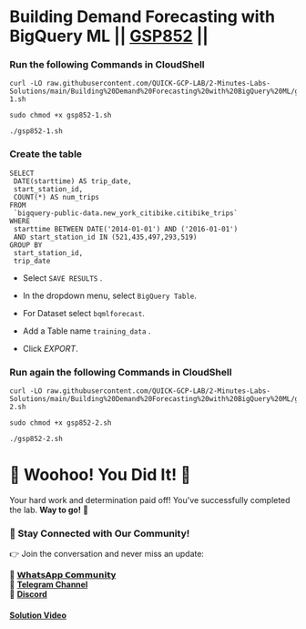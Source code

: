 # Building Demand Forecasting with BigQuery ML || [GSP852](https://www.cloudskillsboost.google/focuses/16547?parent=catalog) ||

### Run the following Commands in CloudShell

```
curl -LO raw.githubusercontent.com/QUICK-GCP-LAB/2-Minutes-Labs-Solutions/main/Building%20Demand%20Forecasting%20with%20BigQuery%20ML/gsp852-1.sh

sudo chmod +x gsp852-1.sh

./gsp852-1.sh
```

### Create the table

```
SELECT
 DATE(starttime) AS trip_date,
 start_station_id,
 COUNT(*) AS num_trips
FROM
 `bigquery-public-data.new_york_citibike.citibike_trips`
WHERE
 starttime BETWEEN DATE('2014-01-01') AND ('2016-01-01')
 AND start_station_id IN (521,435,497,293,519)
GROUP BY
 start_station_id,
 trip_date
```

* Select `SAVE RESULTS` .

* In the dropdown menu, select `BigQuery Table`.

* For Dataset select `bqmlforecast`.

* Add a Table name `training_data` .

* Click *EXPORT*.

### Run again the following Commands in CloudShell

```
curl -LO raw.githubusercontent.com/QUICK-GCP-LAB/2-Minutes-Labs-Solutions/main/Building%20Demand%20Forecasting%20with%20BigQuery%20ML/gsp852-2.sh

sudo chmod +x gsp852-2.sh

./gsp852-2.sh
```

# 🎉 Woohoo! You Did It! 🎉

Your hard work and determination paid off!
You've successfully completed the lab. **Way to go!** 🚀

### 💬 Stay Connected with Our Community!

👉 Join the conversation and never miss an update:

💚 [**𝗪𝗵𝗮𝘁𝘀𝗔𝗽𝗽 𝗖𝗼𝗺𝗺𝘂𝗻𝗶𝘁𝘆**](https://chat.whatsapp.com/FYKYrKwcwYDE2Xl08SEi7D) <br>
📢 [**Telegram Channel**](https://t.me/+e1HQkO3ao2FmMGQ1) <br>
👥 [**Discord**](https://discord.gg/VzBN22adUC)

#### [Solution Video](https://www.youtube.com/@officialSheBright)

